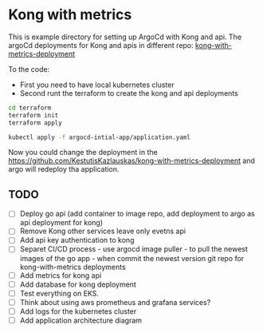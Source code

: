 # Kong with metrics

This is example directory for setting up ArgoCd with Kong and api.
The argoCd deployments for Kong and apis in different repo: [kong-with-metrics-deployment](https://github.com/KestutisKazlauskas/kong-with-metrics-deployment)

To the code:

- First you need to have local kubernetes cluster
- Second runt the terraform to create the kong and api deployments
```bash
cd terraform
terraform init
terraform apply
```
```bash
kubectl apply -f argocd-intial-app/application.yaml
```

Now you could change the deployment in the https://github.com/KestutisKazlauskas/kong-with-metrics-deployment and argo will redeploy tha application.

## TODO
- [ ] Deploy go api (add container to image repo, add deployment to argo as api deployment for kong)
- [ ] Remove Kong other services leave only evetns api
- [ ] Add api key authentication to kong
- [ ] Separet CI/CD process - use argocd image puller - to pull the newest images of the go app - when commit the newest version git repo for kong-with-metrics deployments
- [ ] Add metrics for kong api
- [ ] Add database for kong deployment
- [ ] Test everything on EKS.
- [ ] Think about using aws prometheus and grafana services?
- [ ] Add logs for the kubernetes cluster
- [ ] Add application architecture diagram
